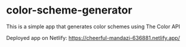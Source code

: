 # color-scheme-generator

This is a simple app that generates color schemes using The Color API

Deployed app on Netlify: https://cheerful-mandazi-636881.netlify.app/
